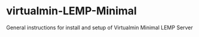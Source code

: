 # virtualmin-LEMP-Minimal
General instructions for install and setup of Virtualmin Minimal LEMP Server
